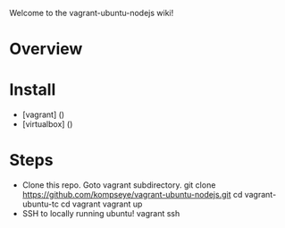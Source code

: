 Welcome to the vagrant-ubuntu-nodejs wiki!

# Overview

# Install
* [vagrant] ()
* [virtualbox] ()

# Steps
* Clone this repo. Goto vagrant subdirectory.
        git clone https://github.com/kompseye/vagrant-ubuntu-nodejs.git
        cd vagrant-ubuntu-tc
        cd vagrant
        vagrant up
* SSH to locally running ubuntu!
        vagrant ssh
